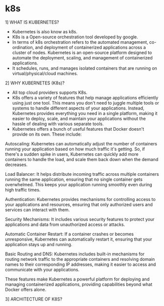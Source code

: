 # k8s

1] WHAT IS KUBERNETES?

 - Kubernetes is also know as k8s.
 - K8s is a Open-source orchestration tool developed by google. 
 - In terms of k8s orchestration refers to the automated management, co-ordination, and deployment of containerized applications across a cluster of nodes. Kubernetes is an open-source platform designed to automate the deployment, scaling, and management of containerized applications.
 - It schedules, runs, and manages isolated containers that are running on virtual/physical/cloud machines.


2] WHY KUBERNETES (K8s)?
 
 - All top cloud providers supports K8s. 
 - K8s offers a variety of features that help manage applications efficiently using just one tool. This means you don't need to juggle multiple tools or systems to handle different aspects of your applications. Instead, Kubernetes provides everything you need in a single platform, making it easier to deploy, scale, and maintain your applications without the hassle of dealing with various separate tools.
 - Kubernetes offers a bunch of useful features that Docker doesn't provide on its own. These include:

Autoscaling: Kubernetes can automatically adjust the number of containers running your application based on how much traffic it's getting. So, if there's a sudden spike in users, Kubernetes can quickly add more containers to handle the load, and scale them back down when the demand decreases.

Load Balancer: It helps distribute incoming traffic across multiple containers running the same application, ensuring that no single container gets overwhelmed. This keeps your application running smoothly even during high traffic times.

Authentication: Kubernetes provides mechanisms for controlling access to your applications and resources, ensuring that only authorized users and services can interact with them.

Security Mechanisms: It includes various security features to protect your applications and data from unauthorized access or attacks.

Automatic Container Restart: If a container crashes or becomes unresponsive, Kubernetes can automatically restart it, ensuring that your application stays up and running.

Basic Routing and DNS: Kubernetes includes built-in mechanisms for routing network traffic to the appropriate containers and resolving domain names to their corresponding IP addresses, making it easier to access and communicate with your applications.

These features make Kubernetes a powerful platform for deploying and managing containerized applications, providing capabilities beyond what Docker offers alone.

3] ARCHITECTURE OF K8S?




